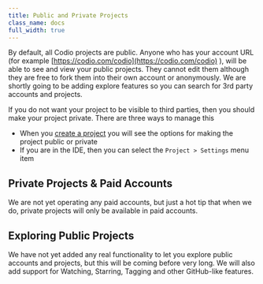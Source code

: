 ```yaml
---
title: Public and Private Projects
class_name: docs
full_width: true
---
```


By default, all Codio projects are public. Anyone who has your account URL (for example [https://codio.com/codio](https://codio.com/codio) ), will be able to see and view your public projects. They cannot edit them although they are free to fork them into their own account or anonymously. We are shortly going to be adding explore features so you can search for 3rd party accounts and projects.

If you do not want your project to be visible to third parties, then you should make your project private. There are three ways to manage this

- When you [create a project](/docs/console/creating) you will see the options for making the project public or private
- If you are in the IDE, then you can select the `Project > Settings` menu item

## Private Projects & Paid Accounts
We are not yet operating any paid accounts, but just a hot tip that when we do, private projects will only be available in paid accounts.

## Exploring Public Projects
We have not yet added any real functionality to let you explore public accounts and projects, but this will be coming before very long. We will also add support for Watching, Starring, Tagging and other GitHub-like features.

